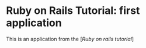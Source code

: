# Ruby on Rails Tutorial: first application

This is an application from the [*Ruby on rails tutorial*]